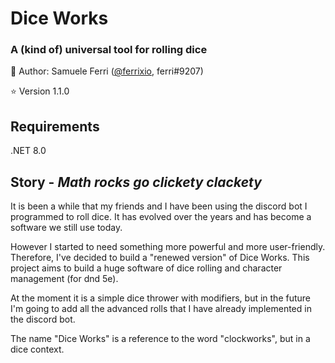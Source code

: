 # Dice Works
### A (kind of) universal tool for rolling dice

:dragon: Author: Samuele Ferri ([@ferrixio](https://github.com/ferrixio), ferri#9207)

:star: Version 1.1.0

## Requirements
.NET 8.0

## Story - _Math rocks go clickety clackety_

It is been a while that my friends and I have been using the discord bot I programmed to roll dice.
It has evolved over the years and has become a software we still use today.

However I started to need something more powerful and more user-friendly. Therefore, I've decided to build a "renewed version"
of Dice Works. This project aims to build a huge software of dice rolling and character management (for dnd 5e).

At the moment it is a simple dice thrower with modifiers, but in the future I'm going to add all the advanced
rolls that I have already implemented in the discord bot.

The name "Dice Works" is a reference to the word "clockworks", but in a dice context.